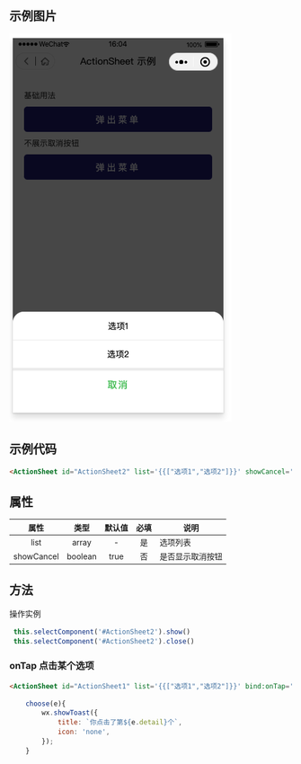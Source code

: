 ## 示例图片

![img](/assets/actionsheet.png)

## 示例代码

```html
<ActionSheet id="ActionSheet2" list='{{["选项1","选项2"]}}' showCancel='{{false}}'></ActionSheet>
```
## 属性

|属性|类型|默认值|必填|说明
|:---:|:---:|:---:|:---:|---|
|list|array|-|是|选项列表
|showCancel|boolean|true|否|是否显示取消按钮

## 方法

操作实例
```js
 this.selectComponent('#ActionSheet2').show()
 this.selectComponent('#ActionSheet2').close()
```

### onTap 点击某个选项
```html
<ActionSheet id="ActionSheet1" list='{{["选项1","选项2"]}}' bind:onTap='choose' ></ActionSheet>
```
```js
    choose(e){
        wx.showToast({
            title: `你点击了第${e.detail}个`,
            icon: 'none',
        });
    }
```
